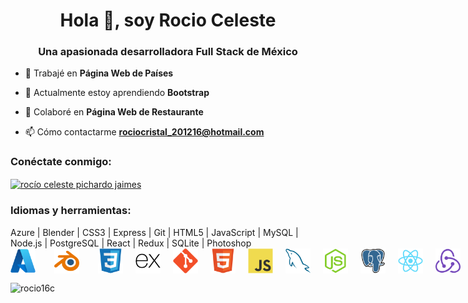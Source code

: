 <h1 align="center">Hola 👋, soy Rocio Celeste</h1>
<h3 align="center">Una apasionada desarrolladora Full Stack de México</h3>

- 🔭 Trabajé en **Página Web de Países**

- 🌱 Actualmente estoy aprendiendo **Bootstrap**

- 👯 Colaboré en **Página Web de Restaurante**

- 📫 Cómo contactarme **rociocristal_201216@hotmail.com**

<h3 align="left">Conéctate conmigo:</h3>
<p align="left">
<a href="https://www.linkedin.com/in/rocio-celeste-webdeveloper/" target="blank"><img align="center" src="https://raw.githubusercontent.com/rahuldkjain/github-profile-readme-generator/master/src/images/icons/Social/linked-in-alt.svg" alt="rocío celeste pichardo jaimes" height="30" width="40"/></a>
</p>

<h3 align="left">Idiomas y herramientas:</h3>
Azure | Blender | CSS3 | Express | Git | HTML5 | JavaScript | MySQL | Node.js | PostgreSQL | React | Redux | SQLite | Photoshop

<div style="display: flex; gap: 20px;">
    <img src="https://raw.githubusercontent.com/devicons/devicon/master/icons/azure/azure-original.svg" alt="Azure" width="40" height="40" style="display: inline-block;margin-right: 10px;">
    <img src="https://raw.githubusercontent.com/devicons/devicon/master/icons/blender/blender-original.svg" alt="Blender" width="40" height="40" style="display: inline-block;margin-right: 10px;">
    <img src="https://raw.githubusercontent.com/devicons/devicon/master/icons/css3/css3-original.svg" alt="CSS3" width="40" height="40" style="display: inline-block;">
    <img src="https://raw.githubusercontent.com/devicons/devicon/master/icons/express/express-original.svg" alt="Express" width="40" height="40" style="display: inline-block;">
    <img src="https://raw.githubusercontent.com/devicons/devicon/master/icons/git/git-original.svg" alt="Git" width="40" height="40" style="display: inline-block;">
    <img src="https://raw.githubusercontent.com/devicons/devicon/master/icons/html5/html5-original.svg" alt="HTML5" width="40" height="40" style="display: inline-block;">
    <img src="https://raw.githubusercontent.com/devicons/devicon/master/icons/javascript/javascript-original.svg" alt="JavaScript" width="40" height="40" style="display: inline-block;">
    <img src="https://raw.githubusercontent.com/devicons/devicon/master/icons/mysql/mysql-original.svg" alt="MySQL" width="40" height="40" style="display: inline-block;">
    <img src="https://raw.githubusercontent.com/devicons/devicon/master/icons/nodejs/nodejs-original.svg" alt="Node.js" width="40" height="40" style="display: inline-block;">
    <img src="https://raw.githubusercontent.com/devicons/devicon/master/icons/postgresql/postgresql-original.svg" alt="PostgreSQL" width="40" height="40" style="display: inline-block;">
    <img src="https://raw.githubusercontent.com/devicons/devicon/master/icons/react/react-original.svg" alt="React" width="40" height="40" style="display: inline-block;">
    <img src="https://raw.githubusercontent.com/devicons/devicon/master/icons/redux/redux-original.svg" alt="Redux" width="40" height="40" style="display: inline-block;">
    <img src="https://raw.githubusercontent.com/devicons/devicon/master/icons/sqlite/sqlite-original.svg" alt="SQLite" width="40" height="40" style="display: inline-block;">
    <img src="https://raw.githubusercontent.com/devicons/devicon/master/icons/photoshop/photoshop-line.svg" alt="Photoshop" width="40" height="40" style="display: inline-block;">
</div>

<p><img align="center" src="https://github-readme-stats.vercel.app/api/top-langs?username=rocio16c&show_icons=true&locale=en&layout=compact" alt="rocio16c" /></p>
